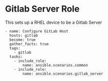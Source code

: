 # Gitlab Server Role

This sets up a RHEL device to be a Gitlab Server 

```
- name: Configure GitLab Host
  hosts: gitlab
  become: true
  gather_facts: true
  tags:
    - gitlab
  tasks:
    - include_role:
        name: ansible.scenarios.common
    - include_role:
        name: ansible.scenarios.gitlab_server
```
